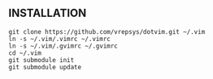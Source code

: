 INSTALLATION
-------------

    git clone https://github.com/vrepsys/dotvim.git ~/.vim
    ln -s ~/.vim/.vimrc ~/.vimrc
    ln -s ~/.vim/.gvimrc ~/.gvimrc
    cd ~/.vim
    git submodule init
    git submodule update

